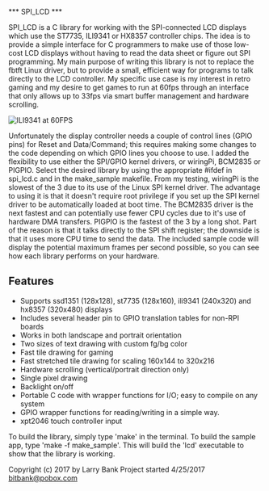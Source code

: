 *** SPI_LCD ***

SPI_LCD is a C library for working with the SPI-connected LCD
displays which use the ST7735, ILI9341 or HX8357 controller chips. The idea is to
provide a simple interface for C programmers to make use of
those low-cost LCD displays without having to read the data sheet or figure
out SPI programming. My main purpose of writing this library is not to
replace the fbtft Linux driver, but to provide a small, efficient way for
programs to talk directly to the LCD controller. My specific use case is
my interest in retro gaming and my desire to get games to run at 60fps
through an interface that only allows up to 33fps via smart buffer
management and hardware scrolling.

![ILI9341 at 60FPS](https://www.youtube.com/watch?v=tKnL1sJpcNo)

Unfortunately the display controller needs a couple of
control lines (GPIO pins) for Reset and Data/Command; this requires making
some changes to the code depending on which GPIO lines you choose to use.
I added the flexibility to use either the SPI/GPIO kernel drivers, or
wiringPi, BCM2835 or PIGPIO. Select the desired library by
using the appropriate #ifdef in spi_lcd.c and in the make_sample makefile.
From my testing, wiringPi is the slowest of the 3 due to its use of the Linux
SPI kernel driver. The advantage to using it is that it doesn't require root
privilege if you set up the SPI kernel driver to be automatically loaded at
boot time. The BCM2835 driver is the next fastest and can potentially use
fewer CPU cycles due to it's use of hardware DMA transfers. PIGPIO is the
fastest of the 3 by a long shot. Part of the reason is that it talks directly
to the SPI shift register; the downside is that it uses more CPU time to send
the data. The included sample code will display the potential maximum frames
per second possible, so you can see how each library performs on your hardware.

Features
--------
- Supports ssd1351 (128x128), st7735 (128x160), ili9341 (240x320) and hx8357 (320x480) displays
- Includes several header pin to GPIO translation tables for non-RPI boards
- Works in both landscape and portrait orientation
- Two sizes of text drawing with custom fg/bg color
- Fast tile drawing for gaming
- Fast stretched tile drawing for scaling 160x144 to 320x216
- Hardware scrolling (vertical/portrait direction only)
- Single pixel drawing
- Backlight on/off
- Portable C code with wrapper functions for I/O; easy to compile on any system
- GPIO wrapper functions for reading/writing in a simple way.
- xpt2046 touch controller input

To build the library, simply type 'make' in the terminal. To build the sample
app, type 'make -f make_sample'. This will build the 'lcd' executable to show
that the library is working.

Copyright (c) 2017 by Larry Bank
Project started 4/25/2017
bitbank@pobox.com

